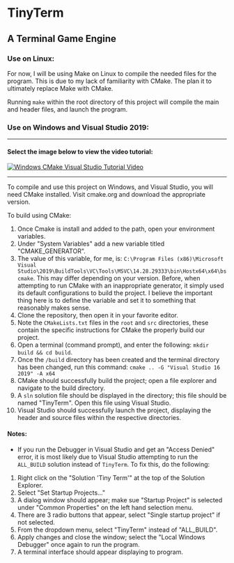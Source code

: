 # TinyTerm 
## A Terminal Game Engine

### Use on Linux:
For now, I will be using Make on Linux to compile the needed files for the program. This is due to my lack of familiarity with CMake. The plan it to ultimately replace Make with CMake. 

Running `make` within the root directory of this project will compile the main and header files, and launch the program. 

### Use on Windows and Visual Studio 2019:

---

#### Select the image below to view the video tutorial:
[![Windows CMake Visual Studio Tutorial Video](https://img.youtube.com/vi/oCmclfF_WKU/maxresdefault.jpg)](https://www.youtube.com/watch?v=oCmclfF_WKU)

---

To compile and use this project on Windows, and Visual Studio, you will need CMake installed. Visit cmake.org and download the appropriate version. 

To build using CMake:
1. Once Cmake is install and added to the path, open your environment variables. 
2. Under "System Variables" add a new variable titled "CMAKE_GENERATOR". 
3. The value of this variable, for me, is: `C:\Program Files (x86)\Microsoft Visual Studio\2019\BuildTools\VC\Tools\MSVC\14.28.29333\bin\Hostx64\x64\bscmake`. This may differ depending on your version. Before, when attempting to run CMake with an inappropriate generator, it simply used its default configurations to build the project. I believe the important thing here is to define the variable and set it to something that reasonably makes sense.
4. Clone the repository, then open it in your favorite editor.
5. Note the `CMakeLists.txt` files in the `root` and `src` directories, these contain the specific instructions for CMake the properly build our project.
6. Open a terminal (command prompt), and enter the following: `mkdir build && cd build`.
7. Once the `/build` directory has been created and the terminal directory has been changed, run this command: `cmake .. -G "Visual Studio 16 2019" -A x64`
8. CMake should successfully build the project; open a file explorer and navigate to the build directory.
9. A `sln` solution file should be displayed in the directory; this file should be named "TinyTerm". Open this file using Visual Studio.
10. Visual Studio should successfully launch the project, displaying the header and source files within the respective directories.

#### Notes:
- If you run the Debugger in Visual Studio and get an "Access Denied" error, it is most likely due to Visual Studio attempting to run the `ALL_BUILD` solution instead of `TinyTerm`. To fix this, do the following:
1. Right click on the "Solution 'Tiny Term'" at the top of the Solution Explorer.
2. Select "Set Startup Projects..."
3. A dialog window should appear; make sue "Startup Project" is selected under "Common Properties" on the left hand selection menu.
4. There are 3 radio buttons that appear, select "Single startup project" if not selected.
5. From the dropdown menu, select "TinyTerm" instead of "ALL_BUILD".
6. Apply changes and close the window; select the "Local Windows Debugger" once again to run the program.
7. A terminal interface should appear displaying to program.